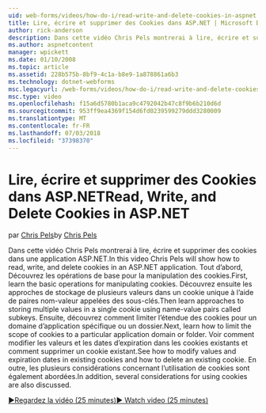 ```yaml
---
uid: web-forms/videos/how-do-i/read-write-and-delete-cookies-in-aspnet
title: Lire, écrire et supprimer des Cookies dans ASP.NET | Microsoft Docs
author: rick-anderson
description: Dans cette vidéo Chris Pels montrerai à lire, écrire et supprimer des cookies dans une application ASP.NET. Tout d’abord, Découvrez les opérations de base pour la manipulation cooki...
ms.author: aspnetcontent
manager: wpickett
ms.date: 01/10/2008
ms.topic: article
ms.assetid: 228b575b-8bf9-4c1a-b8e9-1a878861a6b3
ms.technology: dotnet-webforms
msc.legacyurl: /web-forms/videos/how-do-i/read-write-and-delete-cookies-in-aspnet
msc.type: video
ms.openlocfilehash: f15a6d5780b1aca9c4792042b47c8f9b6b210d6d
ms.sourcegitcommit: 953ff9ea4369f154d6fd0239599279ddd3280009
ms.translationtype: MT
ms.contentlocale: fr-FR
ms.lasthandoff: 07/03/2018
ms.locfileid: "37398370"
---
```

<a name="read-write-and-delete-cookies-in-aspnet"></a><span data-ttu-id="3faf9-104">Lire, écrire et supprimer des Cookies dans ASP.NET</span><span class="sxs-lookup"><span data-stu-id="3faf9-104">Read, Write, and Delete Cookies in ASP.NET</span></span>
====================
<span data-ttu-id="3faf9-105">par [Chris Pels](https://twitter.com/chrispels)</span><span class="sxs-lookup"><span data-stu-id="3faf9-105">by [Chris Pels](https://twitter.com/chrispels)</span></span>

<span data-ttu-id="3faf9-106">Dans cette vidéo Chris Pels montrerai à lire, écrire et supprimer des cookies dans une application ASP.NET.</span><span class="sxs-lookup"><span data-stu-id="3faf9-106">In this video Chris Pels will show how to read, write, and delete cookies in an ASP.NET application.</span></span> <span data-ttu-id="3faf9-107">Tout d’abord, Découvrez les opérations de base pour la manipulation des cookies.</span><span class="sxs-lookup"><span data-stu-id="3faf9-107">First, learn the basic operations for manipulating cookies.</span></span> <span data-ttu-id="3faf9-108">Découvrez ensuite les approches de stockage de plusieurs valeurs dans un cookie unique à l’aide de paires nom-valeur appelées des sous-clés.</span><span class="sxs-lookup"><span data-stu-id="3faf9-108">Then learn approaches to storing multiple values in a single cookie using name-value pairs called subkeys.</span></span> <span data-ttu-id="3faf9-109">Ensuite, découvrez comment limiter l’étendue des cookies pour un domaine d’application spécifique ou un dossier.</span><span class="sxs-lookup"><span data-stu-id="3faf9-109">Next, learn how to limit the scope of cookies to a particular application domain or folder.</span></span> <span data-ttu-id="3faf9-110">Voir comment modifier les valeurs et les dates d’expiration dans les cookies existants et comment supprimer un cookie existant.</span><span class="sxs-lookup"><span data-stu-id="3faf9-110">See how to modify values and expiration dates in existing cookies and how to delete an existing cookie.</span></span> <span data-ttu-id="3faf9-111">En outre, les plusieurs considérations concernant l’utilisation de cookies sont également abordées.</span><span class="sxs-lookup"><span data-stu-id="3faf9-111">In addition, several considerations for using cookies are also discussed.</span></span>

[<span data-ttu-id="3faf9-112">&#9654;Regardez la vidéo (25 minutes)</span><span class="sxs-lookup"><span data-stu-id="3faf9-112">&#9654; Watch video (25 minutes)</span></span>](https://channel9.msdn.com/Blogs/ASP-NET-Site-Videos/read-write-and-delete-cookies-in-aspnet)
